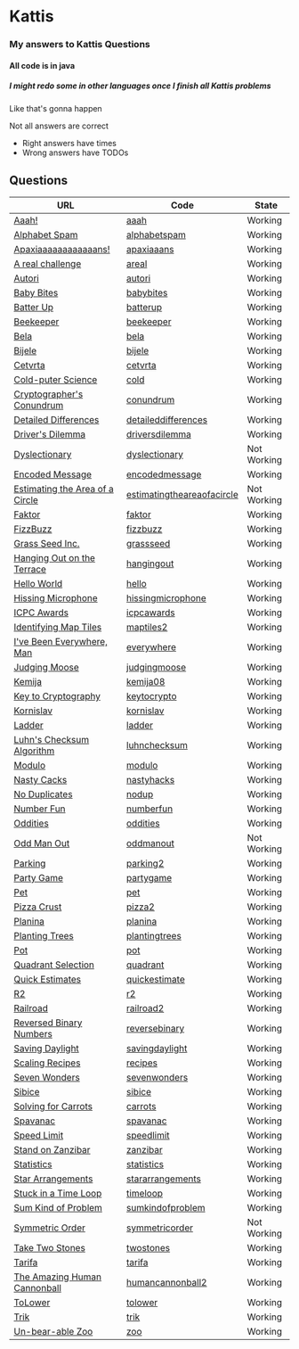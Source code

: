 # Kattis
### My answers to Kattis Questions
#### All code is in java
##### I might redo some in other languages once I finish all Kattis problems
Like that's gonna happen

Not all answers are correct
  - Right answers have times
  - Wrong answers have TODOs


## Questions

URL | Code | State
--- | --- | ---
[Aaah!](https://open.kattis.com/problems/aaah) | [aaah](aaah/Aaah.java)  | Working
[Alphabet Spam](https://open.kattis.com/problems/alphabetspam) | [alphabetspam](alphabetspam/Spam.java)  | Working
[Apaxiaaaaaaaaaaaans!](https://open.kattis.com/problems/apaxiaaans) | [apaxiaaans](apaxiaaans/Apaxians.java)  | Working
[A real challenge](https://open.kattis.com/problems/areal) | [areal](areal/ARealChallenge.java)  | Working
[Autori](https://open.kattis.com/problems/autori) | [autori](Autori.java)  | Working
[Baby Bites](https://open.kattis.com/problems/babybites) | [babybites](babybites/Baby.java)  | Working
[Batter Up](https://open.kattis.com/problems/batterup) | [batterup](batterup/Bat.java)  | Working
[Beekeeper](https://open.kattis.com/problems/beekeeper) | [beekeeper](beekeeper/Beekeeper.java)  | Working
[Bela](https://open.kattis.com/problems/bela) | [bela](bela/Bela.java)  | Working
[Bijele](https://open.kattis.com/problems/bijele) | [bijele](bijele/Chess.java)  | Working
[Cetvrta](https://open.kattis.com/problems/cetvrta) | [cetvrta](cetvrta/Cetvrta.java)  | Working
[Cold-puter Science](https://open.kattis.com/problems/cold) | [cold](cold/Weather.java)  | Working
[Cryptographer's Conundrum](https://open.kattis.com/problems/conundrum) | [conundrum](conundrum/Conundrum.java)  | Working
[Detailed Differences](https://open.kattis.com/problems/detaileddifferences) | [detaileddifferences](detaileddifferences/Differences.java)  | Working
[Driver's Dilemma](https://open.kattis.com/problems/driversdilemma) | [driversdilemma](driversdilemma/DriversDilemma.java)  | Working
[Dyslectionary](https://open.kattis.com/problems/dyslectionary) | [dyslectionary](dyslectionary/Dyslectionary.java)  | Not Working
[Encoded Message](https://open.kattis.com/problems/encodedmessage) | [encodedmessage](encodedmessage/Decode.java) | Working
[Estimating the Area of a Circle](https://open.kattis.com/problems/estimatingtheareaofacircle) | [estimatingtheareaofacircle](estimatingtheareaofacircle/Area.java)  | Not Working
[Faktor](https://open.kattis.com/problems/faktor) | [faktor](faktor/Faktor.java)  | Working
[FizzBuzz](https://open.kattis.com/problems/fizzbuzz) | [fizzbuzz](fizzbuzz/Fizzbuzz.java)  | Working
[Grass Seed Inc.](https://open.kattis.com/problems/grassseed) | [grassseed](grassseed/Seed.java)  | Working
[Hanging Out on the Terrace](https://open.kattis.com/problems/hangingout) | [hangingout](hangingout/Terrace.java)  | Working
[Hello World](https://open.kattis.com/problems/hello) | [hello](hello/Hello.java)  | Working
[Hissing Microphone](https://open.kattis.com/problems/hissingmicrophone) | [hissingmicrophone](hissingmicrophone/Mic.java)  | Working
[ICPC Awards](https://open.kattis.com/problems/icpcawards) | [icpcawards](icpcawards/Awards.java)  | Working
[Identifying Map Tiles](https://open.kattis.com/problems/maptiles2) | [maptiles2](maptiles2/Map.java)  | Working
[I've Been Everywhere, Man](https://open.kattis.com/problems/everywhere) | [everywhere](everywhere/Everywhere.java)  | Working
[Judging Moose](https://open.kattis.com/problems/judgingmoose) | [judgingmoose](judgingmoose/Meese.java)  | Working
[Kemija](https://open.kattis.com/problems/kemija08) | [kemija08](kemija08/Kemija.java)  | Working
[Key to Cryptography](https://open.kattis.com/problems/keytocrypto) | [keytocrypto](keytocrypto/Crypto.java)  | Working
[Kornislav](https://open.kattis.com/problems/kornislav) | [kornislav](kornislav/Kornislav.java)  | Working
[Ladder](https://open.kattis.com/problems/ladder) | [ladder](ladder/Ladder.java)  | Working
[Luhn's Checksum Algorithm](https://open.kattis.com/problems/luhnchecksum) | [luhnchecksum](luhnchecksum/CheckSum.java)  | Working
[Modulo](https://open.kattis.com/problems/modulo) | [modulo](modulo/Modulo.java) | Working
[Nasty Cacks](https://open.kattis.com/problems/nastyhacks) | [nastyhacks](nastyhacks/Hacks.java)  | Working
[No Duplicates](https://open.kattis.com/problems/nodup) | [nodup](nodup/Duplicates.java) | Working
[Number Fun](https://open.kattis.com/problems/numberfun) | [numberfun](numberfun/Number.java)  | Working
[Oddities](https://open.kattis.com/problems/oddities) | [oddities](oddities/Oddities.java)  | Working
[Odd Man Out](https://open.kattis.com/problems/oddmanout) | [oddmanout](oddmanout/Out.java)  | Not Working
[Parking](https://open.kattis.com/problems/parking2) | [parking2](parking2/Parking.java)  | Working
[Party Game](https://open.kattis.com/problems/partygame) | [partygame](partygame/PartyGame.java)  | Working
[Pet](https://open.kattis.com/problems/pet) | [pet](pet/Pet.java)  | Working
[Pizza Crust](https://open.kattis.com/problems/pizza2) | [pizza2](pizza2/Pizza.java)  | Working
[Planina](https://open.kattis.com/problems/planina) | [planina](planina/Planina.java)  | Working
[Planting Trees](https://open.kattis.com/problems/plantingtrees) | [plantingtrees](plantingtrees/Trees.java)  | Working
[Pot](https://open.kattis.com/problems/pot) | [pot](pot.java) | Working
[Quadrant Selection](https://open.kattis.com/problems/quadrant) | [quadrant](quadrant/Quad.java)  | Working
[Quick Estimates](https://open.kattis.com/problems/quickestimate) | [quickestimate](quickestimate/Estimate.java) | Working
[R2](https://open.kattis.com/problems/r2) | [r2](r2/R2.java) | Working
[Railroad](https://open.kattis.com/problems/railroad2) | [railroad2](railroad2/Railroad.java)  | Working
[Reversed Binary Numbers](https://open.kattis.com/problems/reversebinary) | [reversebinary](reversebinary/Binary.java)  | Working
[Saving Daylight](https://open.kattis.com/problems/savingdaylight) | [savingdaylight](savingdaylight/Daylight.java)  | Working
[Scaling Recipes](https://open.kattis.com/problems/recipes) | [recipes](recipes/Recipe.java)  | Working
[Seven Wonders](https://open.kattis.com/problems/sevenwonders) | [sevenwonders](sevenwonders/Wonders.java)  | Working
[Sibice](https://open.kattis.com/problems/sibice) | [sibice](sibice/Sibice.java)  | Working
[Solving for Carrots](https://open.kattis.com/problems/carrots) | [carrots](carrots/Carrots.java)  | Working
[Spavanac](https://open.kattis.com/problems/spavanac) | [spavanac](spavanac/Spavanac.java)  | Working
[Speed Limit](https://open.kattis.com/problems/speedlimit) | [speedlimit](speedlimit/SpeedLimit.java)  | Working
[Stand on Zanzibar](https://open.kattis.com/problems/zanzibar) | [zanzibar](zanzibar/Zanzibar.java)  | Working
[Statistics](https://open.kattis.com/problems/statistics) | [statistics](statistics/Statistics.java)  | Working
[Star Arrangements](https://open.kattis.com/problems/stararrangements) | [stararrangements](stararrangements) | Working
[Stuck in a Time Loop](https://open.kattis.com/problems/timeloop) | [timeloop](timeloop/Magic.java)  | Working
[Sum Kind of Problem](https://open.kattis.com/problems/sumkindofproblem) | [sumkindofproblem](sumkindofproblem/Sum.java)  | Working
[Symmetric Order](https://open.kattis.com/problems/symmetricorder) | [symmetricorder](symmetricorder/Order.java)  | Not Working
[Take Two Stones](https://open.kattis.com/problems/twostones) | [twostones](twostones/Stones.java)  | Working
[Tarifa](https://open.kattis.com/problems/tarifa) | [tarifa](tarifa/Tarifa.java)  | Working
[The Amazing Human Cannonball](https://open.kattis.com/problems/humancannonball2) | [humancannonball2](humancannonball2/Cannonball.java)  | Working
[ToLower](https://open.kattis.com/problems/tolower) | [tolower](tolower/ToLower.java)  | Working
[Trik](https://open.kattis.com/problems/trik) | [trik](trik/Trik.java)  | Working
[Un-bear-able Zoo](https://open.kattis.com/problems/zoo) | [zoo](zoo/Zoo.java)  | Working
